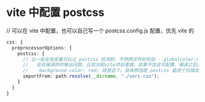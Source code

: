 # vite 中配置 postcss

// 可以在 vite 中配置，也可以自己写一个 postcss.config.js 配置，优先 vite 的

```ts
css: {
  preprocessorOptions: {
    postcss: {
      // 让一些全局变量可以让 postcss 检测到，不然跨文件的形如 --globalColor:red ，这样的代码
      //   会在编译的时候出问题，比如当前vite项目里面，如果不加这句配置，编译之后会少一句代码
      //    background-color: red; 就是这个。具体原因是 postcss 是逐个扫描文件的，并不会把全局变量记录下来，如果不提前导入的话，就识别不了全局 css 变量
      importFrom: path.resolve(__dirname, "./vars.css");
    }
  }
}
```
